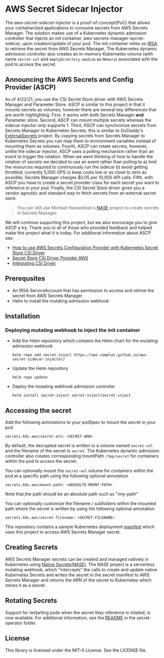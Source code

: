 # AWS Secret Sidecar Injector

The _aws-secret-sidecar-injector_ is a proof-of-concept(PoC) that allows your containerized applications to consume secrets from AWS Secrets Manager. The solution makes use of a Kubernetes dynamic admission controller that injects an _init_ container, aws-secrets-manager-secret-sidecar, upon creation/update of your pod. The init container relies on [IRSA](https://docs.aws.amazon.com/eks/latest/userguide/iam-roles-for-service-accounts.html) to retrieve the secret from AWS Secrets Manager. The Kubernetes dynamic admission controller also creates an in-memory Kubernetes volume (with name `secret-vol` and `emptyDirectory.medium` as `Memory`) associated with the pod to access the secret.

## Announcing the AWS Secrets and Config Provider (ASCP)

As of 4/22/21, you use the CSI Secret Store driver with AWS Secrets Manager and Parameter Store. ASCP is similar to this project in that it mounts secrets as volumes, however there are several key differences that are worth highlighting. First, it works with both Secrets Manager **and** Parameter store. Second, ASCP can mount multiple secrets whereas the sidecar injector only supports 1. Third, ASCP can synchronize secrets from Secrets Manager to Kubernetes Secrets; this is similar to GoDaddy's [ExternalSecrets](https://github.com/external-secrets/kubernetes-external-secrets) project. By copying secrets from Secrets Manager to Kubernetes Secrets you can map them to environment variables instead of mounting them as volumes. Fourth, ASCP can rotate secrets, however, unlike the sidecar injector, ASCP uses a polling mechanism rather than an event to trigger the rotation. When we were thinking of how to handle the rotation of secrets we decided to use an event rather than polling to a) limit the resources required to continuously run the sidecar b) avoid getting throttled; currently 5,000 OPS c) keep costs low or as close to zero as possible; Secrets Manager charges $0.05 per 10,000 API calls. Fifth, with ASCP you have to create a secret provider class for each secret you want to reference in your pod. Finally, the CSI Secret Store driver gives you a vendor agnostic and standard way to fetch secrets from an external secret store. 

> You can still use Michael Hausenblas's [NASE](https://github.com/mhausenblas/nase) project to create secrets in Secrets Manager. 

We will continue supporting this project, but we also encourage you to give ASCP a try. Thank you to all of those who provided feedback and helped make this project what it is today. For additional information about ASCP see: 

+ [How to use AWS Secrets Configuration Provider with Kubernetes Secret Store CSI Driver](https://aws.amazon.com/blogs/security/how-to-use-aws-secrets-configuration-provider-with-kubernetes-secrets-store-csi-driver/)
+ [Secret Store CSI Driver Provider AWS](https://github.com/aws/secrets-store-csi-driver-provider-aws)
+ [Integrating CSI Driver](https://docs.aws.amazon.com/secretsmanager/latest/userguide/integrating_csi_driver.html)

## Prerequsites 
- An IRSA ServiceAccount that has permission to access and retrive the secret from AWS Secrets Manager
- Helm to install the mutating admission webhook

## Installation

### Deploying mutating webhook to inject the init container 

- Add the Helm repository which contains the Helm chart for the mutating admission webhook 

  ```helm repo add secret-inject https://aws-samples.github.io/aws-secret-sidecar-injector/```

- Update the Helm repository 

  ```helm repo update```

- Deploy the mutating webhook admission controller

  ```helm install secret-inject secret-inject/secret-inject```

## Accessing the secret

Add the following annotations to your podSpec to mount the secret in your pod 

  ```secrets.k8s.aws/secret-arn: <SECRET-ARN>```
  
By default, the decrypted secret is written to a volume named `secret-vol` and the filename of the secret is `secret`. The Kubernetes dynamic admission controller also creates corresponding mountPath `/tmp/secret` for containers within the pod to access the secret.

You can optionally mount the `secret-vol` volume for containers within the pod at a specific path using the following optional annotation

  ```secrets.k8s.aws/mount-path: <ABSOULTE-MOUNT-PATH>```
  
Note that,the path should be an absolute path such as "/my-path"
  
You can optionally customize the filename / subfolders within the mounted path where the secret is written by using hte following optional annotation

   ```secrets.k8s.aws/secret-filename: <SECRET-FILENAME>```
   
This repository contains a sample Kubernetes deployment [manifest](https://github.com/aws-samples/aws-secret-sidecar-injector/blob/master/kubernetes-manifests/webserver.yaml) which uses this project to access AWS Secrets Manager secret.  

## Creating Secrets

AWS Secrets Manager secrets can be created and managed natively in Kubernetes using [Native Secrets(NASE)](https://github.com/mhausenblas/nase). The NASE project is a serverless mutating webhook, which "intercepts" the calls to create and update native Kubernetes Secrets and writes the secret in the secret manifest to AWS Secrets Manager and returns the ARN of the secret to Kubernetes which stores it as a secret.

## Rotating Secrets

Support for restarting pods when the secret they reference is rotated, is now available.  For additional information, see the [README](https://github.com/aws-samples/aws-secret-sidecar-injector/blob/master/secret-operator/README.md) in the secret-operator folder. 

## License

This library is licensed under the MIT-0 License. See the LICENSE file.

